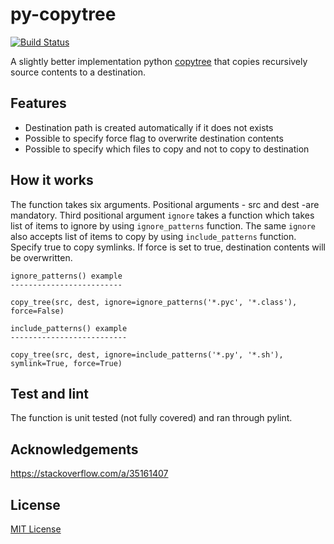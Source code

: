 
py-copytree
===========

[![Build Status][travis-badge]][travis]

A slightly better implementation python [copytree] that copies recursively source contents to a destination.

Features
--------------------------------------------------
* Destination path is created automatically if it does not exists
* Possible to specify force flag to overwrite destination contents
* Possible to specify which files to copy and not to copy to destination

How it works
-------------
The function takes six arguments. Positional arguments - src and dest -are mandatory. Third positional argument `ignore` takes a function which takes list of items to ignore by using `ignore_patterns` function. The same `ignore` also accepts list of items to copy by using
`include_patterns` function. Specify true to copy symlinks. If force is set to true, destination contents will be overwritten.

```
ignore_patterns() example
-------------------------

copy_tree(src, dest, ignore=ignore_patterns('*.pyc', '*.class'), force=False)

include_patterns() example
--------------------------

copy_tree(src, dest, ignore=include_patterns('*.py', '*.sh'), symlink=True, force=True)

```

Test and lint
--------------

The function is unit tested (not fully covered) and ran through pylint.


Acknowledgements
-----------------
https://stackoverflow.com/a/35161407

License
-------
[MIT License]

[Zia Kab]: http://joykabir.github.io/
[MIT License]: LICENSE.md
[travis-badge]: https://travis-ci.org/joykabir/py-copytree.svg?branch=develop
[travis]: https://travis-ci.org/joykabir/py-copytree
[copytree]: https://docs.python.org/2/library/shutil.html
